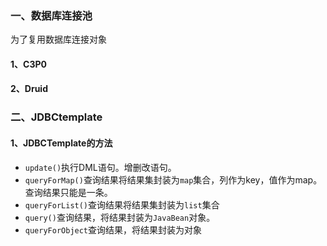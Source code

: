 ### 一、数据库连接池

为了复用数据库连接对象

#### 1、C3P0

#### 2、Druid

### 二、JDBCtemplate

#### 1、JDBCTemplate的方法

* `update()`执行DML语句。增删改语句。
* `queryForMap()`查询结果将结果集封装为`map`集合，列作为key，值作为map。查询结果只能是一条。
* `queryForList()`查询结果将结果集封装为`list`集合
* `query()`查询结果，将结果封装为`JavaBean`对象。
* `queryForObject`查询结果，将结果封装为对象

